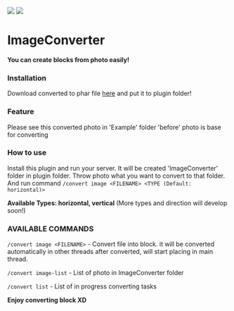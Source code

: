 [![](https://poggit.pmmp.io/shield.state/ImageConverter)](https://poggit.pmmp.io/p/ImageConverter)
[![](https://poggit.pmmp.io/shield.dl/ImageConverter)](https://poggit.pmmp.io/p/ImageConverter)
# ImageConverter
**You can create blocks from photo easily!**

### Installation
Download converted to phar file [here](https://poggit.pmmp.io/ci/korado531m7/ImageConverter/~)  and put it to plugin folder!


### Feature
Please see this converted photo in 'Example' folder
'before' photo is base for converting


### How to use
Install this plugin and run your server. It will be created 'ImageConverter' folder in plugin folder.
Throw photo what you want to convert to that folder. And run command
`/convert image <FILENAME> <TYPE (Default: horizontal)>`

**Available Types: horizontal, vertical**
(More types and direction will develop soon!)


### AVAILABLE COMMANDS
`/convert image <FILENAME>` - Convert file into block. it will be converted automatically in other threads after converted, will start placing in main thread.

`/convert image-list` - List of photo in ImageConverter folder

`/convert list` - List of in progress converting tasks


**Enjoy converting block XD**